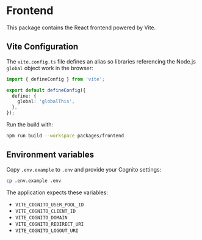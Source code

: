# Frontend

This package contains the React frontend powered by Vite.

## Vite Configuration

The `vite.config.ts` file defines an alias so libraries referencing the Node.js
`global` object work in the browser:

```ts
import { defineConfig } from 'vite';

export default defineConfig({
  define: {
    global: 'globalThis',
  },
});
```

Run the build with:

```bash
npm run build --workspace packages/frontend
```

## Environment variables

Copy `.env.example` to `.env` and provide your Cognito settings:

```bash
cp .env.example .env
```

The application expects these variables:

- `VITE_COGNITO_USER_POOL_ID`
- `VITE_COGNITO_CLIENT_ID`
- `VITE_COGNITO_DOMAIN`
- `VITE_COGNITO_REDIRECT_URI`
- `VITE_COGNITO_LOGOUT_URI`

